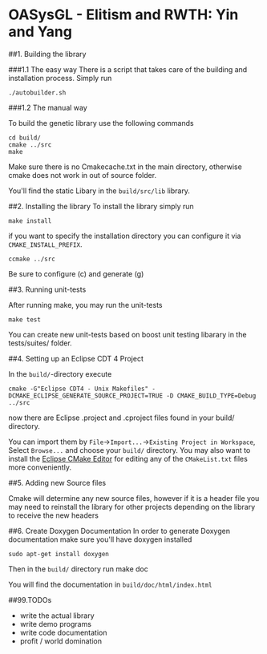 <!---
This file uses markdown syntax, adhere when fiddling!
http://en.wikipedia.org/wiki/Markdown
-->

OASysGL - Elitism and RWTH: Yin and Yang
========================================


##1. Building the library

###1.1 The easy way
There is a script that takes care of the building and installation process.
Simply run

    ./autobuilder.sh 

###1.2 The manual way

To build the genetic library use the following commands

    cd build/
    cmake ../src
    make

Make sure there is no Cmakecache.txt in the main directory, otherwise cmake does not work in out of source folder.

You'll find the static Libary in the `build/src/lib` library.

##2. Installing the library
To install the library simply run

    make install

if you want to specify the installation directory you can configure it via `CMAKE_INSTALL_PREFIX`.
    
    ccmake ../src

Be sure to configure (c) and generate (g) 

##3. Running unit-tests

After running make, you may run the unit-tests

    make test

You can create new unit-tests based on boost unit testing libarary in the tests/suites/ folder.

##4. Setting up an Eclipse CDT 4 Project

In the `build/`-directory execute

    cmake -G"Eclipse CDT4 - Unix Makefiles" -DCMAKE_ECLIPSE_GENERATE_SOURCE_PROJECT=TRUE -D CMAKE_BUILD_TYPE=Debug ../src

now there are Eclipse .project and .cproject files found in your build/ directory.

You can import them by `File`->`Import...`->`Existing Project in Workspace`, Select `Browse...` and choose your `build/` directory.
You may also want to install the [Eclipse CMake Editor](http://www.cthing.com/CMakeEd.asp) for editing any of the `CMakeList.txt` 
files more conveniently.


##5. Adding new Source files

Cmake will determine any new source files, however if it is a header file you may need to reinstall the library for other 
projects depending on the library to receive the new headers

##6. Create Doxygen Documentation
In order to generate Doxygen documentation make sure you'll have doxygen installed

    sudo apt-get install doxygen

Then in the `build/` directory run
    make doc

You will find the documentation in `build/doc/html/index.html`

##99.TODOs
* write the actual library 
* write demo programs
* write code documentation
* profit / world domination
